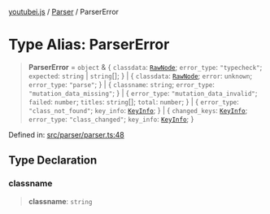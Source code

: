 [youtubei.js](../../../../README.md) / [Parser](../README.md) / ParserError

# Type Alias: ParserError

> **ParserError** = `object` & \{ `classdata`: [`RawNode`](../../../../type-aliases/RawNode.md); `error_type`: `"typecheck"`; `expected`: `string` \| `string`[]; \} \| \{ `classdata`: [`RawNode`](../../../../type-aliases/RawNode.md); `error`: `unknown`; `error_type`: `"parse"`; \} \| \{ `classname`: `string`; `error_type`: `"mutation_data_missing"`; \} \| \{ `error_type`: `"mutation_data_invalid"`; `failed`: `number`; `titles`: `string`[]; `total`: `number`; \} \| \{ `error_type`: `"class_not_found"`; `key_info`: [`KeyInfo`](../../Generator/type-aliases/KeyInfo.md); \} \| \{ `changed_keys`: [`KeyInfo`](../../Generator/type-aliases/KeyInfo.md); `error_type`: `"class_changed"`; `key_info`: [`KeyInfo`](../../Generator/type-aliases/KeyInfo.md); \}

Defined in: [src/parser/parser.ts:48](https://github.com/LuanRT/YouTube.js/blob/0733f60b57877f6b8b87dfd5cc6195b5085f5c09/src/parser/parser.ts#L48)

## Type Declaration

### classname

> **classname**: `string`
